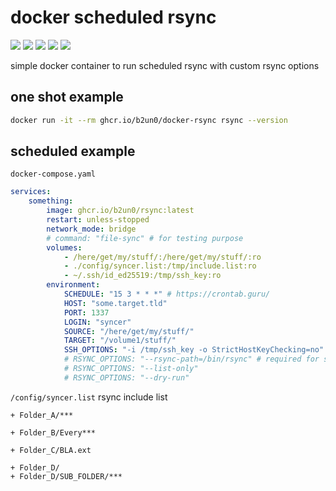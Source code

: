 # docker scheduled rsync

![](https://img.shields.io/github/license/b2un0/docker-rsync.svg)
![](https://img.shields.io/docker/pulls/b2un0/rsync.svg)
![](https://img.shields.io/docker/stars/b2un0/rsync.svg)
![](https://img.shields.io/docker/image-size/b2un0/rsync.svg)
![](https://github.com/b2un0/docker-rsync/workflows/container/badge.svg)

simple docker container to run scheduled rsync with custom rsync options

## one shot example

```bash
docker run -it --rm ghcr.io/b2un0/docker-rsync rsync --version
```

## scheduled example

`docker-compose.yaml`

```yaml
services:
    something:
        image: ghcr.io/b2un0/rsync:latest
        restart: unless-stopped
        network_mode: bridge
        # command: "file-sync" # for testing purpose
        volumes:
            - /here/get/my/stuff/:/here/get/my/stuff/:ro
            - ./config/syncer.list:/tmp/include.list:ro
            - ~/.ssh/id_ed25519:/tmp/ssh_key:ro
        environment:
            SCHEDULE: "15 3 * * *" # https://crontab.guru/
            HOST: "some.target.tld"
            PORT: 1337
            LOGIN: "syncer"
            SOURCE: "/here/get/my/stuff/"
            TARGET: "/volume1/stuff/"
            SSH_OPTIONS: "-i /tmp/ssh_key -o StrictHostKeyChecking=no"
            # RSYNC_OPTIONS: "--rsync-path=/bin/rsync" # required for synology example
            # RSYNC_OPTIONS: "--list-only"
            # RSYNC_OPTIONS: "--dry-run"
```

`/config/syncer.list` rsync include list
```text
+ Folder_A/***

+ Folder_B/Every***

+ Folder_C/BLA.ext

+ Folder_D/
+ Folder_D/SUB_FOLDER/***
```
